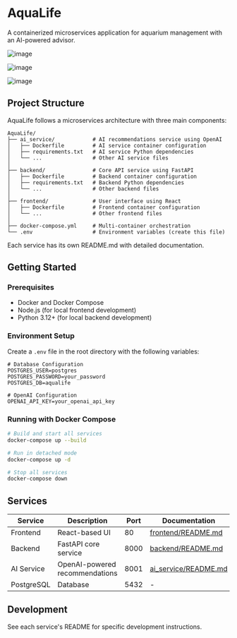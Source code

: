 # AquaLife

A containerized microservices application for aquarium management with an AI-powered advisor.

![image](https://github.com/user-attachments/assets/d942ce66-923b-4595-acb0-0cbbf4220e1e)

![image](https://github.com/user-attachments/assets/9ceacfd1-c283-4ec8-b6d3-96a9ec0efc22)

![image](https://github.com/user-attachments/assets/a5d7e826-52bb-41d8-8270-e0ea8aa972b4)

## Project Structure

AquaLife follows a microservices architecture with three main components:

```
AquaLife/
├── ai_service/            # AI recommendations service using OpenAI
│   ├── Dockerfile         # AI service container configuration
│   ├── requirements.txt   # AI service Python dependencies
│   └── ...                # Other AI service files
│
├── backend/               # Core API service using FastAPI
│   ├── Dockerfile         # Backend container configuration
│   ├── requirements.txt   # Backend Python dependencies  
│   └── ...                # Other backend files
│
├── frontend/              # User interface using React
│   ├── Dockerfile         # Frontend container configuration
│   └── ...                # Other frontend files
│
├── docker-compose.yml     # Multi-container orchestration
└── .env                   # Environment variables (create this file)
```

Each service has its own README.md with detailed documentation.

## Getting Started

### Prerequisites

- Docker and Docker Compose
- Node.js (for local frontend development)
- Python 3.12+ (for local backend development)

### Environment Setup

Create a `.env` file in the root directory with the following variables:

```
# Database Configuration
POSTGRES_USER=postgres
POSTGRES_PASSWORD=your_password
POSTGRES_DB=aqualife

# OpenAI Configuration 
OPENAI_API_KEY=your_openai_api_key
```

### Running with Docker Compose

```bash
# Build and start all services
docker-compose up --build

# Run in detached mode
docker-compose up -d

# Stop all services
docker-compose down
```

## Services

| Service | Description | Port | Documentation |
|---------|-------------|------|---------------|
| Frontend | React-based UI | 80 | [frontend/README.md](frontend/README.md) |
| Backend | FastAPI core service | 8000 | [backend/README.md](backend/README.md) |
| AI Service | OpenAI-powered recommendations | 8001 | [ai_service/README.md](ai_service/README.md) |
| PostgreSQL | Database | 5432 | - |

## Development

See each service's README for specific development instructions.

